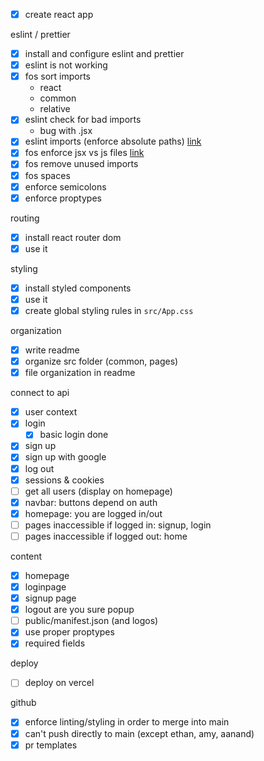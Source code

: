 - [x] create react app

eslint / prettier

- [x] install and configure eslint and prettier
- [x] eslint is not working
- [x] fos sort imports
  - react
  - common
  - relative
- [x] eslint check for bad imports
  - bug with .jsx
- [x] eslint imports (enforce absolute paths)
      [link](https://www.npmjs.com/package/eslint-plugin-no-relative-import-paths)
- [x] fos enforce jsx vs js files
      [link](https://github.com/jsx-eslint/eslint-plugin-react)
- [x] fos remove unused imports
- [x] fos spaces
- [x] enforce semicolons
- [x] enforce proptypes

routing

- [x] install react router dom
- [x] use it

styling

- [x] install styled components
- [x] use it
- [x] create global styling rules in `src/App.css`

organization

- [x] write readme
- [x] organize src folder (common, pages)
- [x] file organization in readme

connect to api

- [x] user context
- [x] login
  - [x] basic login done
- [x] sign up
- [x] sign up with google
- [x] log out
- [x] sessions & cookies
- [ ] get all users (display on homepage)
- [x] navbar: buttons depend on auth
- [x] homepage: you are logged in/out
- [ ] pages inaccessible if logged in: signup, login
- [ ] pages inaccessible if logged out: home

content

- [x] homepage
- [x] loginpage
- [x] signup page
- [x] logout are you sure popup
- [ ] public/manifest.json (and logos)
- [x] use proper proptypes
- [x] required fields

deploy

- [ ] deploy on vercel

github

- [x] enforce linting/styling in order to merge into main
- [x] can't push directly to main (except ethan, amy, aanand)
- [x] pr templates
